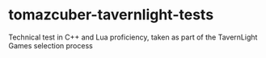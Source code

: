 # tomazcuber-tavernlight-tests
Technical test in C++ and Lua proficiency, taken as part of the TavernLight Games selection process
